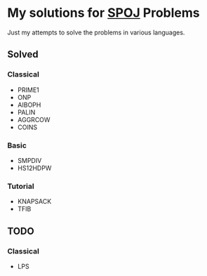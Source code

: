 # My solutions for [SPOJ](www.spoj.com) Problems

Just my attempts to solve the problems in various languages.

## Solved

### Classical

- PRIME1
- ONP
- AIBOPH
- PALIN
- AGGRCOW
- COINS

### Basic

- SMPDIV
- HS12HDPW

### Tutorial 

- KNAPSACK
- TFIB


## TODO

### Classical
- LPS
